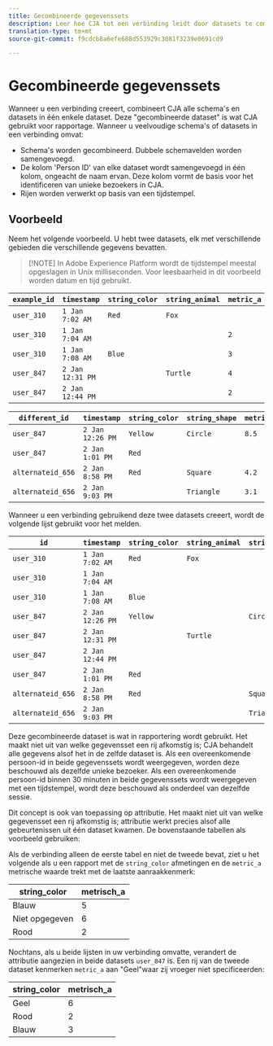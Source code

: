```yaml
---
title: Gecombineerde gegevenssets
description: Leer hoe CJA tot een verbinding leidt door datasets te combineren.
translation-type: tm+mt
source-git-commit: f9cdcb8a6efe688d553929c3081f3239e0691cd9

---
```



# Gecombineerde gegevenssets

Wanneer u een verbinding creeert, combineert CJA alle schema&#39;s en datasets in één enkele dataset. Deze &quot;gecombineerde dataset&quot; is wat CJA gebruikt voor rapportage. Wanneer u veelvoudige schema&#39;s of datasets in een verbinding omvat:

* Schema&#39;s worden gecombineerd. Dubbele schemavelden worden samengevoegd.
* De kolom &#39;Person ID&#39; van elke dataset wordt samengevoegd in één kolom, ongeacht de naam ervan. Deze kolom vormt de basis voor het identificeren van unieke bezoekers in CJA.
* Rijen worden verwerkt op basis van een tijdstempel.

## Voorbeeld

Neem het volgende voorbeeld. U hebt twee datasets, elk met verschillende gebieden die verschillende gegevens bevatten.

> [!NOTE] In Adobe Experience Platform wordt de tijdstempel meestal opgeslagen in Unix milliseconden. Voor leesbaarheid in dit voorbeeld worden datum en tijd gebruikt.

| `example_id` | `timestamp` | `string_color` | `string_animal` | `metric_a` |
| --- | --- | --- | --- | --- |
| `user_310` | `1 Jan 7:02 AM` | `Red` | `Fox` |  |
| `user_310` | `1 Jan 7:04 AM` |  |  | `2` |
| `user_310` | `1 Jan 7:08 AM` | `Blue` |  | `3` |
| `user_847` | `2 Jan 12:31 PM` |  | `Turtle` | `4` |
| `user_847` | `2 Jan 12:44 PM` |  |  | `2` |

| `different_id` | `timestamp` | `string_color` | `string_shape` | `metric_b` |
| --- | --- | --- | --- | --- |
| `user_847` | `2 Jan 12:26 PM` | `Yellow` | `Circle` | `8.5` |
| `user_847` | `2 Jan 1:01 PM` | `Red` |  |  |
| `alternateid_656` | `2 Jan 8:58 PM` | `Red` | `Square` | `4.2` |
| `alternateid_656` | `2 Jan 9:03 PM` |  | `Triangle` | `3.1` |

Wanneer u een verbinding gebruikend deze twee datasets creeert, wordt de volgende lijst gebruikt voor het melden.

| `id` | `timestamp` | `string_color` | `string_animal` | `string_shape` | `metric_a` | `metric_b` |
| --- | --- | --- | --- | --- | --- | --- |
| `user_310` | `1 Jan 7:02 AM` | `Red` | `Fox` |  |  |  |
| `user_310` | `1 Jan 7:04 AM` |  |  |  | `2` |  |
| `user_310` | `1 Jan 7:08 AM` | `Blue` |  |  | `3` |  |
| `user_847` | `2 Jan 12:26 PM` | `Yellow` |  | `Circle` |  | `8.5` |
| `user_847` | `2 Jan 12:31 PM` |  | `Turtle` |  | `4` |  |
| `user_847` | `2 Jan 12:44 PM` |  |  |  | `2` |  |
| `user_847` | `2 Jan 1:01 PM` | `Red` |  |  |  |  |
| `alternateid_656` | `2 Jan 8:58 PM` | `Red` |  | `Square` |  | `4.2` |
| `alternateid_656` | `2 Jan 9:03 PM` |  |  | `Triangle` |  | `3.1` |

Deze gecombineerde dataset is wat in rapportering wordt gebruikt. Het maakt niet uit van welke gegevensset een rij afkomstig is; CJA behandelt alle gegevens alsof het in de zelfde dataset is. Als een overeenkomende persoon-id in beide gegevenssets wordt weergegeven, worden deze beschouwd als dezelfde unieke bezoeker. Als een overeenkomende persoon-id binnen 30 minuten in beide gegevenssets wordt weergegeven met een tijdstempel, wordt deze beschouwd als onderdeel van dezelfde sessie.

Dit concept is ook van toepassing op attributie. Het maakt niet uit van welke gegevensset een rij afkomstig is; attributie werkt precies alsof alle gebeurtenissen uit één dataset kwamen. De bovenstaande tabellen als voorbeeld gebruiken:

Als de verbinding alleen de eerste tabel en niet de tweede bevat, ziet u het volgende als u een rapport met de `string_color` afmetingen en de `metric_a` metrische waarde trekt met de laatste aanraakkenmerk:

| string_color | metrisch_a |
| --- | --- |
| Blauw | 5 |
| Niet opgegeven | 6 |
| Rood | 2 |

Nochtans, als u beide lijsten in uw verbinding omvatte, verandert de attributie aangezien in beide datasets `user_847` is. Een rij van de tweede dataset kenmerken `metric_a` aan &quot;Geel&quot;waar zij vroeger niet specificeerden:

| string_color | metrisch_a |
| --- | --- |
| Geel | 6 |
| Rood | 2 |
| Blauw | 3 |
